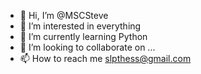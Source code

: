 - 👋 Hi, I’m @MSCSteve
- 👀 I’m interested in everything 
- 🌱 I’m currently learning Python
- 💞️ I’m looking to collaborate on ...
- 📫 How to reach me slpthess@gmail.com
<!---
MSCSteve/MSCSteve is a ✨ special ✨ repository because its `README.md` (this file) appears on your GitHub profile.
You can click the Preview link to take a look at your changes.
--->
